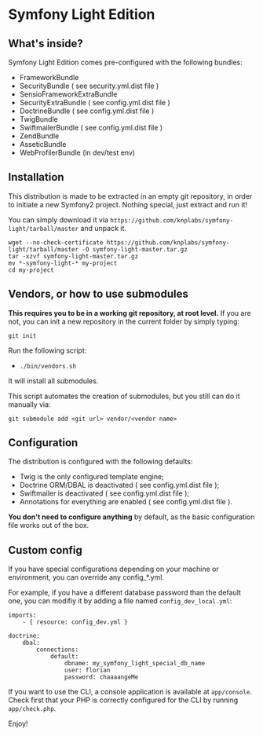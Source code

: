 Symfony Light Edition
=================

What's inside?
--------------

Symfony Light Edition comes pre-configured with the following bundles:

 * FrameworkBundle
 * SecurityBundle ( see security.yml.dist file )
 * SensioFrameworkExtraBundle
 * SecurityExtraBundle ( see config.yml.dist file )
 * DoctrineBundle ( see config.yml.dist file )
 * TwigBundle
 * SwiftmailerBundle ( see config.yml.dist file )
 * ZendBundle
 * AsseticBundle
 * WebProfilerBundle (in dev/test env)

Installation
---------------------

This distribution is made to be extracted in an empty git repository, in order to initiate a new Symfony2 project.
Nothing special, just extract and run it!

You can simply download it via `https://github.com/knplabs/symfony-light/tarball/master` and unpack it.

    wget --no-check-certificate https://github.com/knplabs/symfony-light/tarball/master -O symfony-light-master.tar.gz
    tar -xzvf symfony-light-master.tar.gz
    mv *-symfony-light-* my-project
    cd my-project

Vendors, or how to use submodules
----------------------------------------------------

**This requires you to be in a working git repository, at root level.**
If you are not, you can init a new repository in the current folder by simply typing:

    git init

Run the following script:

 * `./bin/vendors.sh`

It will install all submodules.

This script automates the creation of submodules, but you still can do it manually via:

    git submodule add <git url> vendor/<vendor name>


Configuration
-------------------

The distribution is configured with the following defaults:

 * Twig is the only configured template engine;
 * Doctrine ORM/DBAL is deactivated ( see config.yml.dist file );
 * Swiftmailer is deactivated ( see config.yml.dist file );
 * Annotations for everything are enabled ( see config.yml.dist file ).

**You don't need to configure anything** by default, as the basic configuration file works out of the box.


Custom config
---------------------

If you have special configurations depending on your machine or environment, you can override any config_*.yml.

For example, if you have a different database password than the default one, you can modifiy it by adding a file named `config_dev_local.yml`:

    imports:
        - { resource: config_dev.yml }

    doctrine:
        dbal:
            connections:
                default:
                    dbname: my_symfony_light_special_db_name
                    user: florian
                    password: chaaaangeMe


If you want to use the CLI, a console application is available at
`app/console`. Check first that your PHP is correctly configured for the CLI
by running `app/check.php`.

Enjoy!
